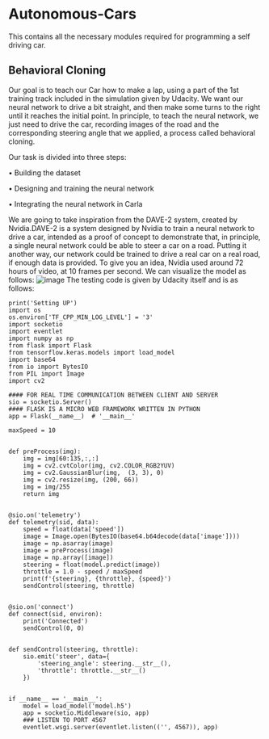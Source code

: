 # Autonomous-Cars
This contains all the necessary modules required for programming a self driving car. 
## Behavioral Cloning
Our goal is to teach our Car how to make a lap, using a part of the 1st training track included in the simulation given by Udacity. We want our neural network to drive a bit straight, and 
then make some turns to the right until it reaches the initial point. In principle, to teach 
the neural network, we just need to drive the car, recording images of the road and the 
corresponding steering angle that we applied, a process called behavioral cloning.

Our task is divided into three steps:

• Building the dataset

• Designing and training the neural network

• Integrating the neural network in Carla

We are going to take inspiration from the DAVE-2 system, created by Nvidia.DAVE-2 is a system designed by Nvidia to train a neural network to drive a car, intended 
as a proof of concept to demonstrate that, in principle, a single neural network could be 
able to steer a car on a road. Putting it another way, our network could be trained to drive 
a real car on a real road, if enough data is provided. To give you an idea, Nvidia used 
around 72 hours of video, at 10 frames per second. We can visualize the model as follows:
![image](https://user-images.githubusercontent.com/64439578/125081076-38330d80-e0e3-11eb-91d2-1654788ffa13.png)
The testing code is given by Udacity itself and is as follows:
```
print('Setting UP')
import os
os.environ['TF_CPP_MIN_LOG_LEVEL'] = '3'
import socketio
import eventlet
import numpy as np
from flask import Flask
from tensorflow.keras.models import load_model
import base64
from io import BytesIO
from PIL import Image
import cv2
 
#### FOR REAL TIME COMMUNICATION BETWEEN CLIENT AND SERVER
sio = socketio.Server()
#### FLASK IS A MICRO WEB FRAMEWORK WRITTEN IN PYTHON
app = Flask(__name__)  # '__main__'
 
maxSpeed = 10
 
 
def preProcess(img):
    img = img[60:135,:,:]
    img = cv2.cvtColor(img, cv2.COLOR_RGB2YUV)
    img = cv2.GaussianBlur(img,  (3, 3), 0)
    img = cv2.resize(img, (200, 66))
    img = img/255
    return img
 
 
@sio.on('telemetry')
def telemetry(sid, data):
    speed = float(data['speed'])
    image = Image.open(BytesIO(base64.b64decode(data['image'])))
    image = np.asarray(image)
    image = preProcess(image)
    image = np.array([image])
    steering = float(model.predict(image))
    throttle = 1.0 - speed / maxSpeed
    print(f'{steering}, {throttle}, {speed}')
    sendControl(steering, throttle)
 
 
@sio.on('connect')
def connect(sid, environ):
    print('Connected')
    sendControl(0, 0)
 
 
def sendControl(steering, throttle):
    sio.emit('steer', data={
        'steering_angle': steering.__str__(),
        'throttle': throttle.__str__()
    })
 
 
if __name__ == '__main__':
    model = load_model('model.h5')
    app = socketio.Middleware(sio, app)
    ### LISTEN TO PORT 4567
    eventlet.wsgi.server(eventlet.listen(('', 4567)), app)
```


